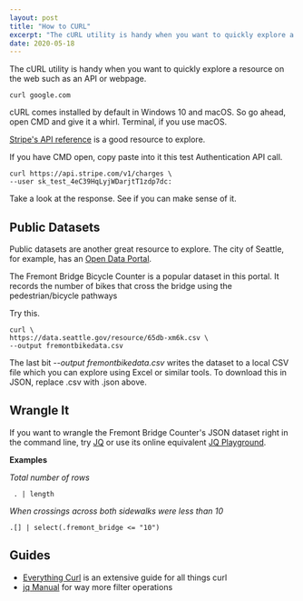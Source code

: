 ```yaml
---
layout: post
title: "How to CURL"
excerpt: "The cURL utility is handy when you want to quickly explore a resource on the web such as an API or webpage."
date: 2020-05-18
---
```


The cURL utility is handy when you want to quickly explore a resource on the web such as an API or webpage.

```shell
curl google.com
```

cURL comes installed by default in Windows 10 and macOS. So go ahead, open CMD and give it a whirl. Terminal, if you use macOS.

[Stripe's API reference](https://stripe.com/docs/api/authentication?lang=curl) is a good resource to explore.

If you have CMD open, copy paste into it this test Authentication API call.

```shell
curl https://api.stripe.com/v1/charges \
--user sk_test_4eC39HqLyjWDarjtT1zdp7dc:
```

Take a look at the response. See if you can make sense of it.

## Public Datasets

Public datasets are another great resource to explore. The city of Seattle, for example, has an [Open Data Portal](https://data.seattle.gov/).

The Fremont Bridge Bicycle Counter is a popular dataset in this portal. It records the number of bikes that cross the bridge using the pedestrian/bicycle pathways

Try this.

```shell
curl \
https://data.seattle.gov/resource/65db-xm6k.csv \
--output fremontbikedata.csv
```

The last bit _--output fremontbikedata.csv_ writes the dataset to a local CSV file which you can explore using Excel or similar tools. To download this in JSON, replace .csv with .json above.

## Wrangle It

If you want to wrangle the Fremont Bridge Counter's JSON dataset right in the command line, try [JQ](https://stedolan.github.io/jq/) or use its online equivalent [JQ Playground](https://jqplay.org/).

**Examples**

_Total number of rows_
```shell
 . | length
```

_When crossings across both sidewalks were less than 10_
```shell
.[] | select(.fremont_bridge <= "10")
```

## Guides
- [Everything Curl](https://ec.haxx.se/) is an extensive guide for all things curl
- [jq Manual](https://stedolan.github.io/jq/manual/) for way more filter operations
